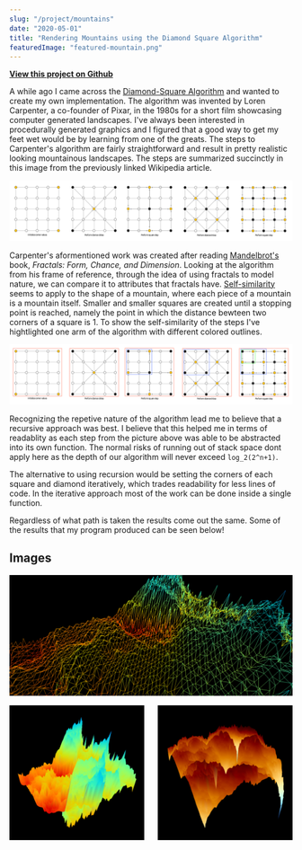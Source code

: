 ```yaml
---
slug: "/project/mountains"
date: "2020-05-01"
title: "Rendering Mountains using the Diamond Square Algorithm"
featuredImage: "featured-mountain.png"
---
```


**[View this project on Github](https://github.com/Blakemcw/mountains)**

A while ago I came across the [Diamond-Square Algorithm](https://en.wikipedia.org/wiki/Diamond-square_algorithm) and wanted to create my own implementation. The algorithm was invented by Loren Carpenter, a co-founder of Pixar, in the 1980s for a short film showcasing computer generated landscapes. I've always been interested in procedurally generated graphics and I figured that a good way to get my feet wet would be by learning from one of the greats. The steps to Carpenter's algorithm are fairly straightforward and result in pretty realistic looking mountainous landscapes. The steps are summarized succinctly in this image from the previously linked Wikipedia article.

![Diamond-Square Algorithm Steps](steps.png)

Carpenter's aformentioned work was created after reading [Mandelbrot's](https://en.wikipedia.org/wiki/Benoit_Mandelbrot#Developing_%22fractal_geometry%22_and_the_Mandelbrot_set) book, _Fractals: Form, Chance, and Dimension_. Looking at the algorithm from his frame of reference, through the idea of using fractals to model nature, we can compare it to attributes that fractals have. [Self-similarity](https://en.wikipedia.org/wiki/Self-similarity) seems to apply to the shape of a mountain, where each piece of a mountain is a mountain itself. Smaller and smaller squares are created until a stopping point is reached, namely the point in which the distance bewteen two corners of a square is 1. To show the self-similarity of the steps I've hightlighted one arm of the algorithm with different colored outlines.

![Self-Similarity](self-similarity.png)

Recognizing the repetive nature of the algorithm lead me to believe that a recursive approach was best. I believe that this helped me in terms of readablity as each step from the picture above was able to be abstracted into its own function. The normal risks of running out of stack space dont apply here as the depth of our algorithm will never exceed `log_2(2^n+1)`. 

The alternative to using recursion would be setting the corners of each square and diamond iteratively, which trades readability for less lines of code. In the iterative approach most of the work can be done inside a single function.

Regardless of what path is taken the results come out the same. Some of the results that my program produced can be seen below!

## Images

![Wire Mesh Mountain](wire-mesh-mountain.png)
<div 
    class="side-by-side" 
    style="
        max-width: 1200px; 
        margin: 0 auto .725rem auto;
        display: flex;
        flex-direction: row;
    "
>
    <div
    style="flex: 1; margin-right: .725rem;">
        <img 
            alt="Primary Colors Mountain" 
            src="primary-colors-mountain.png">
    </div>
    <div
    style="flex: 1; margin-left: .725rem;">
        <img 
            alt="Red/Blue Mountain" 
            src="red-blue-mountain.png"
            style="
                flex: 1;
            "/>
    </div>
</div>

